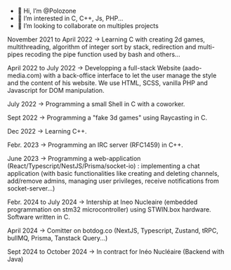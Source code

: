 - 👋 Hi, I’m @Polozone
- 👀 I’m interested in C, C++, Js, PHP...
- 💞️ I’m looking to collaborate on multiples projects

November 2021 to April 2022 -> Learning C with creating 2d games, multithreading, algorithm of integer sort by stack, redirection and multi-pipes recoding the pipe function used by bash and others...

April 2022 to July 2022 -> Developping a full-stack Website (aado-media.com) with a back-office interface to let the user manage the style and the content of his website. We use HTML, SCSS, vanilla PHP and Javascript for DOM manipulation.

July 2022 -> Programming a small Shell in C with a coworker.

Sept 2022 -> Programming a "fake 3d games" using Raycasting in C.

Dec  2022 -> Learning C++.

Febr. 2023 -> Programming an IRC server (RFC1459) in C++.

June 2023 -> Programming a web-application (React/Typescript/NestJS/Prisma/socket-io) : implementing a chat application (with basic functionalities like creating and deleting channels, add/remove admins, managing user privileges, receive notifications from socket-server...)

Febr. 2024 to July 2024 -> Intership at Ineo Nucleaire (embedded programmation on stm32 microcontroller) using STWIN.box hardware. Software written in C.

April 2024 -> Comitter on botdog.co (NextJS, Typescript, Zustand, tRPC, bullMQ, Prisma, Tanstack Query...)

Sept 2024 to October 2024 -> In contract for Inéo Nucléaire (Backend with Java)
